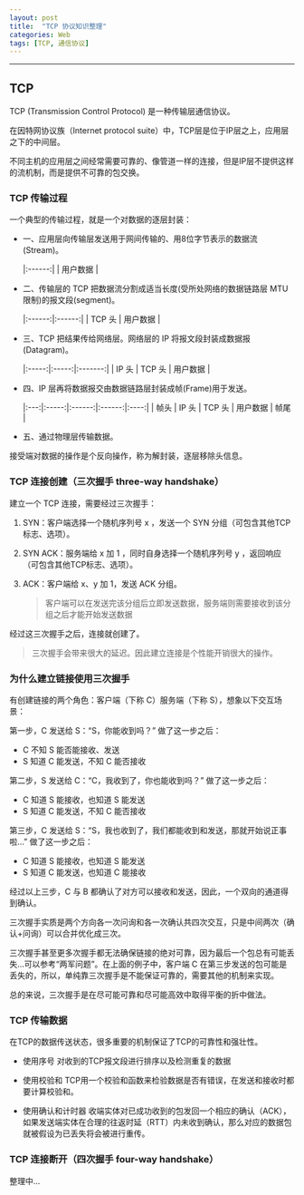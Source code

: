 ```yaml
---
layout: post
title:  "TCP 协议知识整理"
categories: Web
tags: [TCP, 通信协议]
---
```



---
## TCP

TCP (Transmission Control Protocol) 是一种传输层通信协议。

在因特网协议族（Internet protocol suite）中，TCP层是位于IP层之上，应用层之下的中间层。

不同主机的应用层之间经常需要可靠的、像管道一样的连接，但是IP层不提供这样的流机制，而是提供不可靠的包交换。


### TCP 传输过程

一个典型的传输过程，就是一个对数据的逐层封装：

* 一、应用层向传输层发送用于网间传输的、用8位字节表示的数据流(Stream)。

  |:------:|
  | 用户数据 |

* 二、传输层的 TCP 把数据流分割成适当长度(受所处网络的数据链路层 MTU 限制)的报文段(segment)。

  |:------:|:------:|
  | TCP 头 | 用户数据 |  

* 三、TCP 把结果传给网络层。网络层的 IP 将报文段封装成数据报(Datagram)。

  |:-----:|:-----:|:-------:|
  | IP 头 | TCP 头 | 用户数据 |  

* 四、IP 层再将数据报交由数据链路层封装成帧(Frame)用于发送。

  |:---:|:-----:|:------:|:------:|:----:|
  | 帧头 | IP 头 | TCP 头 | 用户数据 | 帧尾 |

* 五、通过物理层传输数据。

接受端对数据的操作是个反向操作，称为解封装，逐层移除头信息。


### TCP 连接创建（三次握手 three-way handshake）

建立一个 TCP 连接，需要经过三次握手：

1. SYN：客户端选择一个随机序列号 x ，发送一个 SYN 分组（可包含其他TCP标志、选项）。

2. SYN ACK：服务端给 x 加 1 ，同时自身选择一个随机序列号 y ，返回响应（可包含其他TCP标志、选项）。

3. ACK：客户端给 x、y 加 1，发送 ACK 分组。
	> 客户端可以在发送完该分组后立即发送数据，服务端则需要接收到该分组之后才能开始发送数据

经过这三次握手之后，连接就创建了。
> 三次握手会带来很大的延迟。因此建立连接是个性能开销很大的操作。


### 为什么建立链接使用三次握手

有创建链接的两个角色：客户端（下称 C）服务端（下称 S），想象以下交互场景：

第一步，C 发送给 S：“S，你能收到吗？”
做了这一步之后：
* C 不知 S 能否能接收、发送
* S 知道 C 能发送，不知 C 能否接收

第二步，S 发送给 C：“C，我收到了，你也能收到吗？”
做了这一步之后：
* C 知道 S 能接收，也知道 S 能发送
* S 知道 C 能发送，不知 C 能否接收

第三步，C 发送给 S：“S，我也收到了，我们都能收到和发送，那就开始说正事啦…”
做了这一步之后：
* C 知道 S 能接收，也知道 S 能发送
* S 知道 C 能发送，也知道 C 能接收

经过以上三步，C 与 B 都确认了对方可以接收和发送，因此，一个双向的通道得到确认。

三次握手实质是两个方向各一次问询和各一次确认共四次交互，只是中间两次（确认+问询）可以合并优化成三次。

三次握手甚至更多次握手都无法确保链接的绝对可靠，因为最后一个包总有可能丢失…可以参考“两军问题”。在上面的例子中，客户端 C 在第三步发送的包可能是丢失的，所以，单纯靠三次握手是不能保证可靠的，需要其他的机制来实现。

总的来说，三次握手是在尽可能可靠和尽可能高效中取得平衡的折中做法。


### TCP 传输数据
在TCP的数据传送状态，很多重要的机制保证了TCP的可靠性和强壮性。
* 使用序号
  对收到的TCP报文段进行排序以及检测重复的数据

* 使用校验和
  TCP用一个校验和函数来检验数据是否有错误，在发送和接收时都要计算校验和。

* 使用确认和计时器
  收端实体对已成功收到的包发回一个相应的确认（ACK），
  如果发送端实体在合理的往返时延（RTT）内未收到确认，那么对应的数据包就被假设为已丢失将会被进行重传。

### TCP 连接断开（四次握手 four-way handshake）

整理中...




